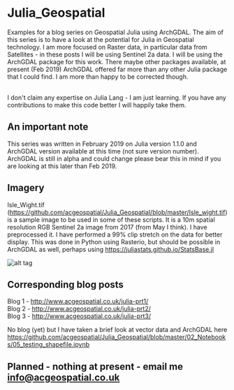 # Julia_Geospatial
Examples for a blog series on Geospatial Julia using ArchGDAL.
The aim of this series is to have a look at the potential for Julia in Geospatial technology. I am more focused on Raster data, in particular data from Satellites - in these posts I will be using Sentinel 2a data. I will be using the ArchGDAL package for this work. There maybe other packages available, at present (Feb 2019) ArchGDAL offered far more than any other Julia package that I could find. I am more than happy to be corrected though.

<br>
I don't claim any expertise on Julia Lang - I am just learning. If you have any contributions to make this code better I will happily take them. 

## An important note
This series was written in February 2019 on Julia version 1.1.0 and ArchGDAL version available at this time (not sure version number). ArchGDAL is still in alpha and could change please bear this in mind if you are looking at this later than Feb 2019.

## Imagery

Isle_Wight.tif (https://github.com/acgeospatial/Julia_Geospatial/blob/master/Isle_wight.tif) is a sample image to be used in some of these scripts. It is a 10m spatial resolution RGB Sentinel 2a image from 2017 (from May I think). I have preprocessed it. I have performed a 99% clip stretch on the data for better display. This was done in Python using Rasterio, but should be possible in ArchGDAL as well, perhaps using https://juliastats.github.io/StatsBase.jl

![alt tag](http://www.acgeospatial.co.uk/wp-content/uploads/2019/02/0-768x413.png)

## Corresponding blog posts

Blog 1 - http://www.acgeospatial.co.uk/julia-prt1/ <br>
Blog 2 - http://www.acgeospatial.co.uk/julia-prt2/ <br>
Blog 3 - http://www.acgeospatial.co.uk/julia-prt3/ <br>

No blog (yet) but I have taken a brief look at vector data and ArchGDAL here
https://github.com/acgeospatial/Julia_Geospatial/blob/master/02_Notebooks/05_testing_shapefile.ipynb

## Planned - nothing at present - email me info@acgeospatial.co.uk



